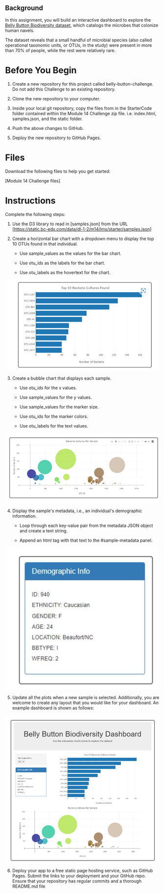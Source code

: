 ## Background

In this assignment, you will build an interactive dashboard to explore the [Belly Button Biodiversity dataset](https://robdunnlab.com/projects/belly-button-biodiversity/), which catalogs the microbes that colonize human navels.

The dataset reveals that a small handful of microbial species (also called operational taxonomic units, or OTUs, in the study) were present in more than 70% of people, while the rest were relatively rare.

# Before You Begin
1. Create a new repository for this project called belly-button-challenge. Do not add this Challenge to an existing repository.

2. Clone the new repository to your computer.

3. Inside your local git repository, copy the files from in the StarterCode folder contained within the Module 14 Challenge zip file. i.e. index.html, samples.json, and the static folder.
4. Push the above changes to GitHub.

5. Deploy the new repository to GitHub Pages.

# Files
Download the following files to help you get started:

[Module 14 Challenge files]

# Instructions
Complete the following steps:

1. Use the D3 library to read in [samples.json] from the URL [https://static.bc-edx.com/data/dl-1-2/m14/lms/starter/samples.json]

2. Create a horizontal bar chart with a dropdown menu to display the top 10 OTUs found in that individual.

    - Use sample_values as the values for the bar chart.

    - Use otu_ids as the labels for the bar chart.

    - Use otu_labels as the hovertext for the chart.

![alt text](<images/Screenshot 2024-09-05 071419.png>)

3. Create a bubble chart that displays each sample.

    - Use otu_ids for the x values.

    - Use sample_values for the y values.

    - Use sample_values for the marker size.

    - Use otu_ids for the marker colors.

    - Use otu_labels for the text values.

![alt text](<images/Screenshot 2024-09-05 090246.png>)

4. Display the sample's metadata, i.e., an individual's demographic information.

    - Loop through each key-value pair from the metadata JSON object and create a text string.

    - Append an html tag with that text to the #sample-metadata panel.

![alt text](<images/Screenshot 2024-09-05 090305.png>)

5. Update all the plots when a new sample is selected. Additionally, you are welcome to create any layout that you would like for your dashboard. An example dashboard is shown as follows:

![alt text](<images/Screenshot 2024-09-05 090324.png>)


6. Deploy your app to a free static page hosting service, such as GitHub Pages. Submit the links to your deployment and your GitHub repo. Ensure that your repository has regular commits and a thorough README.md file